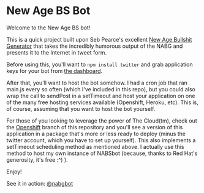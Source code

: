# New Age BS Bot

Welcome to the New Age BS bot!

This is a quick project built upon Seb Pearce's excellent [New Age Bullshit Generator](http://sebpearce.com/bullshit/) that takes the incredibly humorous output
of the NABG and presents it to the Internet in tweet form.

Before using this, you'll want to `npm install twitter` and grab application keys for your bot from [the dashboard](https://apps.twitter.com/).

After that, you'll want to host the bot somehow. I had a cron job that ran main.js every so often (which I've included in
this repo), but you could also wrap the call to sendPost in a setTimeout and host your application on one of the many
free hosting services available (Openshift, Heroku, etc). This is, of course, assuming that you want to host the bot yourself.

For those of you looking to leverage the power of The Cloud(tm), check out the [Openshift](https://www.openshift.org/) branch of this repository and you'll see
a version of this application in a package that's more or less ready to deploy (minus the twitter account, which you have
to set up yourself). This also implements a setTimeout scheduling method as mentioned above. I actually use this method to
host my own instance of NABSbot (because, thanks to Red Hat's generosity, it's free :^) ).

Enjoy!

See it in action: [@nabgbot](https://www.twitter.com/nabgbot/)
